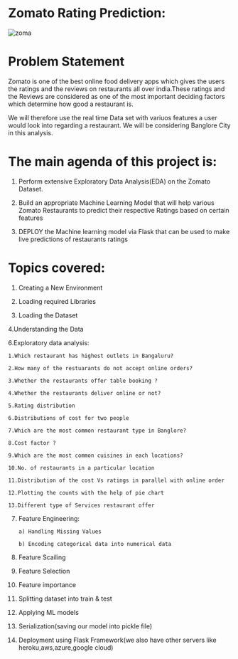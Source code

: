 # Zomato Rating Prediction:
![zoma](https://user-images.githubusercontent.com/66827498/116952742-0350a780-aca9-11eb-95cd-34ae03998ae0.jpg)

# Problem Statement

Zomato is one of the best online food delivery apps which gives the users the ratings and the reviews on restaurants all over india.These ratings and the Reviews are considered as one of the most important deciding factors which determine how good a restaurant is.

We will therefore use the real time Data set with variuos features a user would look into regarding a restaurant. We will be considering Banglore City in this analysis.


# The main agenda of this project is:

1. Perform extensive Exploratory Data Analysis(EDA) on the Zomato Dataset.

2. Build an appropriate Machine Learning Model that will help various Zomato Restaurants to predict their respective Ratings based on certain features

3. DEPLOY the Machine learning model via Flask that can be used to make live predictions of restaurants ratings


# Topics covered:


1. Creating a New Environment


2. Loading required Libraries


3. Loading the Dataset 


4.Understanding the Data


6.Exploratory data analysis:


    1.Which restaurant has highest outlets in Bangaluru?

    2.How many of the restuarants do not accept online orders?

    3.Whether the restaurants offer table booking ?

    4.Whether the restaurants deliver online or not?

    5.Rating distribution

    6.Distributions of cost for two people

    7.Which are the most common restaurant type in Banglore?
 
    8.Cost factor ?
 
    9.Which are the most common cuisines in each locations?
 
    10.No. of restaurants in a particular location
 
    11.Distribution of the cost Vs ratings in parallel with online order
 
    12.Plotting the counts with the help of pie chart
 
    13.Different type of Services restaurant offer

 
7. Feature Engineering:
 
       a) Handling Missing Values

       b) Encoding categorical data into numerical data


8. Feature Scailing


9. Feature Selection 


10. Feature importance 


11. Splitting dataset into train & test 


12. Applying ML models


13. Serialization(saving our model into pickle file)


14. Deployment using Flask Framework(we also have other servers like heroku,aws,azure,google cloud)
